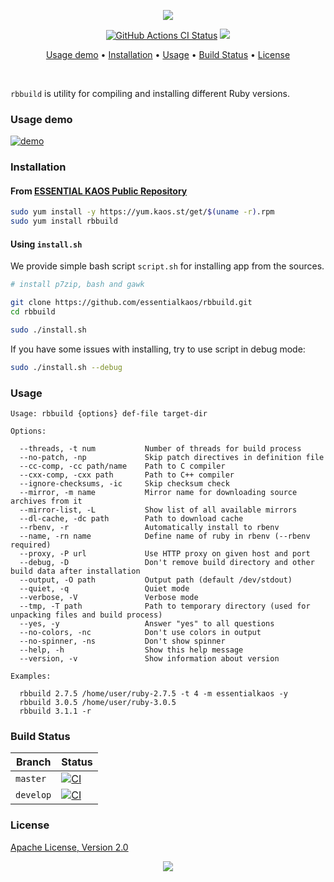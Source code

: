 <p align="center"><a href="#readme"><img src="https://gh.kaos.st/rbbuild.svg"/></a></p>

<p align="center">
  <a href="https://kaos.sh/w/rbbuild/ci"><img src="https://kaos.sh/w/rbbuild/ci.svg" alt="GitHub Actions CI Status" /></a>
  <a href="#license"><img src="https://gh.kaos.st/apache2.svg"></a>
</p>

<p align="center"><a href="#usage-demo">Usage demo</a> • <a href="#installation">Installation</a> • <a href="#usage">Usage</a> • <a href="#build-status">Build Status</a> • <a href="#license">License</a></p>

<br/>

`rbbuild` is utility for compiling and installing different Ruby versions.

### Usage demo

[![demo](https://gh.kaos.st/rbbuild-180.gif)](#usage-demo)

### Installation

#### From [ESSENTIAL KAOS Public Repository](https://yum.kaos.st)

```bash
sudo yum install -y https://yum.kaos.st/get/$(uname -r).rpm
sudo yum install rbbuild
```

#### Using `install.sh`
We provide simple bash script `script.sh` for installing app from the sources.

```bash
# install p7zip, bash and gawk

git clone https://github.com/essentialkaos/rbbuild.git
cd rbbuild

sudo ./install.sh
```

If you have some issues with installing, try to use script in debug mode:

```bash
sudo ./install.sh --debug
```

### Usage

```
Usage: rbbuild {options} def-file target-dir

Options:

  --threads, -t num           Number of threads for build process
  --no-patch, -np             Skip patch directives in definition file
  --cc-comp, -cc path/name    Path to C compiler
  --cxx-comp, -cxx path       Path to C++ compiler
  --ignore-checksums, -ic     Skip checksum check
  --mirror, -m name           Mirror name for downloading source archives from it
  --mirror-list, -L           Show list of all available mirrors
  --dl-cache, -dc path        Path to download cache
  --rbenv, -r                 Automatically install to rbenv
  --name, -rn name            Define name of ruby in rbenv (--rbenv required)
  --proxy, -P url             Use HTTP proxy on given host and port
  --debug, -D                 Don't remove build directory and other build data after installation
  --output, -O path           Output path (default /dev/stdout)
  --quiet, -q                 Quiet mode
  --verbose, -V               Verbose mode
  --tmp, -T path              Path to temporary directory (used for unpacking files and build process)
  --yes, -y                   Answer "yes" to all questions
  --no-colors, -nc            Don't use colors in output
  --no-spinner, -ns           Don't show spinner
  --help, -h                  Show this help message
  --version, -v               Show information about version

Examples:

  rbbuild 2.7.5 /home/user/ruby-2.7.5 -t 4 -m essentialkaos -y
  rbbuild 3.0.5 /home/user/ruby-3.0.5
  rbbuild 3.1.1 -r
```

### Build Status

| Branch | Status |
|--------|--------|
| `master` | [![CI](https://kaos.sh/w/rbbuild/ci.svg?branch=master)](https://kaos.sh/w/rbbuild/ci?query=branch:master) |
| `develop` | [![CI](https://kaos.sh/w/rbbuild/ci.svg?branch=master)](https://kaos.sh/w/rbbuild/ci?query=branch:develop) |

### License

[Apache License, Version 2.0](https://www.apache.org/licenses/LICENSE-2.0)

<p align="center"><a href="https://essentialkaos.com"><img src="https://gh.kaos.st/ekgh.svg"/></a></p>
